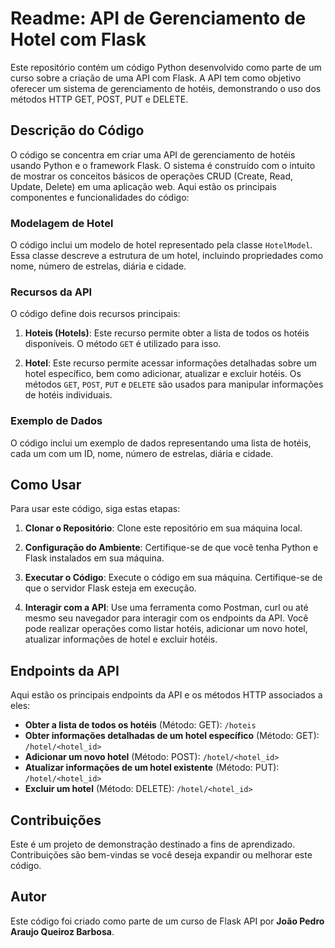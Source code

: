 # Readme: API de Gerenciamento de Hotel com Flask

Este repositório contém um código Python desenvolvido como parte de um curso sobre a criação de uma API com Flask. A API tem como objetivo oferecer um sistema de gerenciamento de hotéis, demonstrando o uso dos métodos HTTP GET, POST, PUT e DELETE.

## Descrição do Código

O código se concentra em criar uma API de gerenciamento de hotéis usando Python e o framework Flask. O sistema é construído com o intuito de mostrar os conceitos básicos de operações CRUD (Create, Read, Update, Delete) em uma aplicação web. Aqui estão os principais componentes e funcionalidades do código:

### Modelagem de Hotel

O código inclui um modelo de hotel representado pela classe `HotelModel`. Essa classe descreve a estrutura de um hotel, incluindo propriedades como nome, número de estrelas, diária e cidade.

### Recursos da API

O código define dois recursos principais:

1. **Hoteis (Hotels)**: Este recurso permite obter a lista de todos os hotéis disponíveis. O método `GET` é utilizado para isso.

2. **Hotel**: Este recurso permite acessar informações detalhadas sobre um hotel específico, bem como adicionar, atualizar e excluir hotéis. Os métodos `GET`, `POST`, `PUT` e `DELETE` são usados para manipular informações de hotéis individuais.

### Exemplo de Dados

O código inclui um exemplo de dados representando uma lista de hotéis, cada um com um ID, nome, número de estrelas, diária e cidade.

## Como Usar

Para usar este código, siga estas etapas:

1. **Clonar o Repositório**: Clone este repositório em sua máquina local.

2. **Configuração do Ambiente**: Certifique-se de que você tenha Python e Flask instalados em sua máquina.

3. **Executar o Código**: Execute o código em sua máquina. Certifique-se de que o servidor Flask esteja em execução.

4. **Interagir com a API**: Use uma ferramenta como Postman, curl ou até mesmo seu navegador para interagir com os endpoints da API. Você pode realizar operações como listar hotéis, adicionar um novo hotel, atualizar informações de hotel e excluir hotéis.

## Endpoints da API

Aqui estão os principais endpoints da API e os métodos HTTP associados a eles:

- **Obter a lista de todos os hotéis** (Método: GET): `/hoteis`
- **Obter informações detalhadas de um hotel específico** (Método: GET): `/hotel/<hotel_id>`
- **Adicionar um novo hotel** (Método: POST): `/hotel/<hotel_id>`
- **Atualizar informações de um hotel existente** (Método: PUT): `/hotel/<hotel_id>`
- **Excluir um hotel** (Método: DELETE): `/hotel/<hotel_id>`

## Contribuições

Este é um projeto de demonstração destinado a fins de aprendizado. Contribuições são bem-vindas se você deseja expandir ou melhorar este código.

## Autor

Este código foi criado como parte de um curso de Flask API por **João Pedro Araujo Queiroz Barbosa**. 

